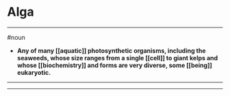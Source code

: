 # Alga
---
#noun
- **Any of many [[aquatic]] photosynthetic organisms, including the seaweeds, whose size ranges from a single [[cell]] to giant kelps and whose [[biochemistry]] and forms are very diverse, some [[being]] eukaryotic.**
---
---
